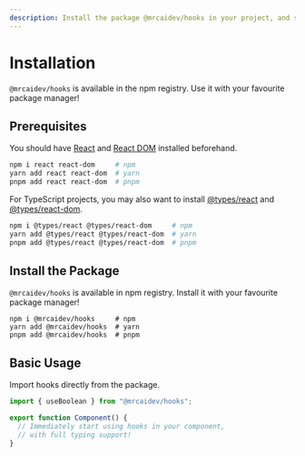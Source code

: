 ```yaml
---
description: Install the package @mrcaidev/hooks in your project, and start to use it.
---
```


# Installation

`@mrcaidev/hooks` is available in the npm registry. Use it with your favourite package manager!

## Prerequisites

You should have [React](https://www.npmjs.com/package/react) and [React DOM](https://www.npmjs.com/package/react-dom) installed beforehand.

```sh
npm i react react-dom     # npm
yarn add react react-dom  # yarn
pnpm add react react-dom  # pnpm
```

For TypeScript projects, you may also want to install [@types/react](https://www.npmjs.com/package/@types/react) and [@types/react-dom](https://www.npmjs.com/package/@types/react-dom).

```sh
npm i @types/react @types/react-dom     # npm
yarn add @types/react @types/react-dom  # yarn
pnpm add @types/react @types/react-dom  # pnpm
```

## Install the Package

`@mrcaidev/hooks` is available in npm registry. Install it with your favourite package manager!

```
npm i @mrcaidev/hooks     # npm
yarn add @mrcaidev/hooks  # yarn
pnpm add @mrcaidev/hooks  # pnpm
```

## Basic Usage

Import hooks directly from the package.

```ts
import { useBoolean } from "@mrcaidev/hooks";

export function Component() {
  // Immediately start using hooks in your component,
  // with full typing support!
}
```
